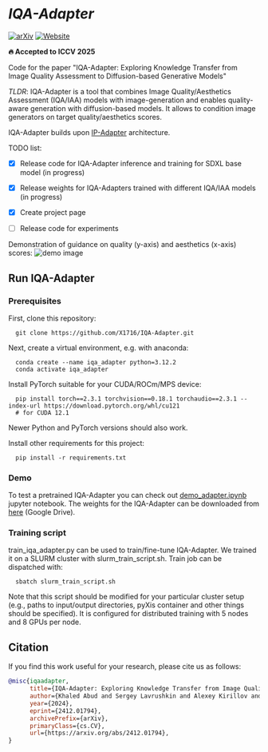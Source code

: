 # ___***IQA-Adapter***___

[![arXiv](https://img.shields.io/badge/arXiv-2412.01794-b31b1b.svg)](https://arxiv.org/abs/2412.01794)
[![Website](https://img.shields.io/badge/🌎-Website-blue.svg)](https://x1716.github.io/IQA-Adapter/)

**🔥 Accepted to ICCV 2025**

Code for the paper "IQA-Adapter: Exploring Knowledge Transfer from Image Quality Assessment to Diffusion-based Generative Models"

*TLDR*: IQA-Adapter is a tool that combines Image Quality/Aesthetics Assessment (IQA/IAA) models with image-generation and enables quality-aware generation with diffusion-based models. It allows to condition image generators on target quality/aesthetics scores.

IQA-Adapter builds upon [IP-Adapter](https://github.com/tencent-ailab/IP-Adapter) architecture.

TODO list:
- [x] Release code for IQA-Adapter inference and training for SDXL base model (in progress)
- [x] Release weights for IQA-Adapters trained with different IQA/IAA models (in progress)
- [x] Create project page
- [ ] Release code for experiments


Demonstration of guidance on quality (y-axis) and aesthetics (x-axis) scores:
![demo image](/assets/2d_viz.png)


## Run IQA-Adapter

### Prerequisites

First, clone this repository:

      git clone https://github.com/X1716/IQA-Adapter.git

Next, create a virtual environment, e.g. with anaconda:

      conda create --name iqa_adapter python=3.12.2
      conda activate iqa_adapter

Install PyTorch suitable for your CUDA/ROCm/MPS device:

      pip install torch==2.3.1 torchvision==0.18.1 torchaudio==2.3.1 --index-url https://download.pytorch.org/whl/cu121 
      # for CUDA 12.1

Newer Python and PyTorch versions should also work.

Install other requirements for this project:

      pip install -r requirements.txt

### Demo 

To test a pretrained IQA-Adapter you can check out [demo_adapter.ipynb](./demo_adapter.ipynb) jupyter notebook. The weights for the IQA-Adapter can be downloaded from [here](https://drive.google.com/drive/folders/1jVYM96nbk0pUV4HSHiUzWGlTSLg-dv5h?usp=sharing) (Google Drive).

### Training script

train_iqa_adapter.py can be used to train/fine-tune IQA-Adapter. We trained it on a SLURM cluster with slurm_train_script.sh. Train job can be dispatched with:

      sbatch slurm_train_script.sh
Note that this script should be modified for your particular cluster setup (e.g., paths to input/output directories, pyXis container and other things should be specified). It is configured for distributed training with 5 nodes and 8 GPUs per node.

## Citation
If you find this work useful for your research, please cite us as follows:
```bibtex
@misc{iqaadapter,
      title={IQA-Adapter: Exploring Knowledge Transfer from Image Quality Assessment to Diffusion-based Generative Models}, 
      author={Khaled Abud and Sergey Lavrushkin and Alexey Kirillov and Dmitriy Vatolin},
      year={2024},
      eprint={2412.01794},
      archivePrefix={arXiv},
      primaryClass={cs.CV},
      url={https://arxiv.org/abs/2412.01794}, 
}
```
